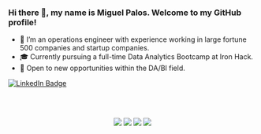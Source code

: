 ### Hi there 👋, my name is Miguel Palos. Welcome to my GitHub profile!


- 🔭 I’m an operations engineer with experience working in large fortune 500 companies and startup companies.
- 🎓 Currently pursuing a full-time Data Analytics Bootcamp at Iron Hack.
- 🔎 Open to new opportunities within the DA/BI field.

<div id="badges">
  <a href="[your-linkedin-URL](https://www.linkedin.com/in/miguelpalospou/)">
    <img src="https://img.shields.io/badge/LinkedIn-blue?style=for-the-badge&logo=linkedin&logoColor=white" alt="LinkedIn Badge"/>
  </a>

<br/><br/>
<p align="center">
<img src="https://img.shields.io/badge/MySQL-4479A1.svg?style=for-the-badge&logo=MySQL&logoColor=white"/>
<img src="https://img.shields.io/badge/Python-3776AB.svg?style=for-the-badge&logo=Python&logoColor=white"/>
<img src="https://img.shields.io/badge/GitHub-181717.svg?style=for-the-badge&logo=GitHub&logoColor=white"/>
<img src="https://img.shields.io/badge/Power%20BI-F2C811.svg?style=for-the-badge&logo=Power-BI&logoColor=black"/>

</p>  

                                                                                                      

